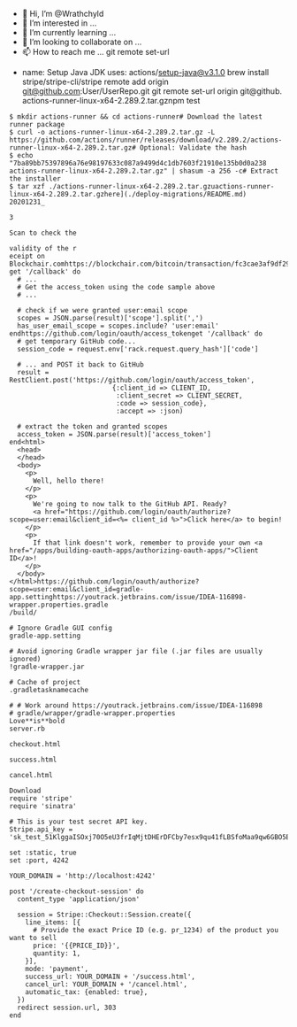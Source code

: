 - 👋 Hi, I’m @Wrathchyld
- 👀 I’m interested in ...
- 🌱 I’m currently learning ...
- 💞️ I’m looking to collaborate on ...
- 📫 How to reach me ...
git remote set-url
<!---
Wrathchyld/Wrathchyld is a ✨ special ✨ repository because its `README.md` (this file) appears on your GitHub profile.
You can click the Preview link to take a look at your changes.
--->
- name: Setup Java JDK
  uses: actions/setup-java@v3.1.0
brew install stripe/stripe-cli/stripe
remote add origin git@github.com:User/UserRepo.git
git remote set-url origin git@github.
actions-runner-linux-x64-2.289.2.tar.gznpm test
```# Create a folder
$ mkdir actions-runner && cd actions-runner# Download the latest runner package
$ curl -o actions-runner-linux-x64-2.289.2.tar.gz -L https://github.com/actions/runner/releases/download/v2.289.2/actions-runner-linux-x64-2.289.2.tar.gz# Optional: Validate the hash
$ echo "7ba89bb75397896a76e98197633c087a9499d4c1db7603f21910e135b0d0a238  actions-runner-linux-x64-2.289.2.tar.gz" | shasum -a 256 -c# Extract the installer
$ tar xzf ./actions-runner-linux-x64-2.289.2.tar.gzuactions-runner-linux-x64-2.289.2.tar.gzhere](./deploy-migrations/README.md)
20201231_

3

Scan to check the

validity of the r
eceipt on Blockchair.comhttps://blockchair.com/bitcoin/transaction/fc3cae3af9df29281f9855ea1d8fe92f7c20d2632cd41d1615a9bc5801b6c0df
get '/callback' do
  # ...
  # Get the access_token using the code sample above
  # ...

  # check if we were granted user:email scope
  scopes = JSON.parse(result)['scope'].split(',')
  has_user_email_scope = scopes.include? 'user:email'
endhttps://github.com/login/oauth/access_tokenget '/callback' do
  # get temporary GitHub code...
  session_code = request.env['rack.request.query_hash']['code']

  # ... and POST it back to GitHub
  result = RestClient.post('https://github.com/login/oauth/access_token',
                          {:client_id => CLIENT_ID,
                           :client_secret => CLIENT_SECRET,
                           :code => session_code},
                           :accept => :json)

  # extract the token and granted scopes
  access_token = JSON.parse(result)['access_token']
end<html>
  <head>
  </head>
  <body>
    <p>
      Well, hello there!
    </p>
    <p>
      We're going to now talk to the GitHub API. Ready?
      <a href="https://github.com/login/oauth/authorize?scope=user:email&client_id=<%= client_id %>">Click here</a> to begin!
    </p>
    <p>
      If that link doesn't work, remember to provide your own <a href="/apps/building-oauth-apps/authorizing-oauth-apps/">Client ID</a>!
    </p>
  </body>
</html>https://github.com/login/oauth/authorize?scope=user:email&client_id=gradle-app.settinghttps://youtrack.jetbrains.com/issue/IDEA-116898-wrapper.properties.gradle
/build/

# Ignore Gradle GUI config
gradle-app.setting

# Avoid ignoring Gradle wrapper jar file (.jar files are usually ignored)
!gradle-wrapper.jar

# Cache of project
.gradletasknamecache

# # Work around https://youtrack.jetbrains.com/issue/IDEA-116898
# gradle/wrapper/gradle-wrapper.properties
Love**is**bold
server.rb

checkout.html

success.html

cancel.html

Download
require 'stripe'
require 'sinatra'

# This is your test secret API key.
Stripe.api_key = 'sk_test_51KlggaISOxj70O5eU3frIqMjtDHErDFCby7esx9qu41fLBSfoMaa9qw6GBO5BZy5TsZWkXQBuGysXSkcmGSjtLLl00OhSvEGn8'

set :static, true
set :port, 4242

YOUR_DOMAIN = 'http://localhost:4242'

post '/create-checkout-session' do
  content_type 'application/json'

  session = Stripe::Checkout::Session.create({
    line_items: [{
      # Provide the exact Price ID (e.g. pr_1234) of the product you want to sell
      price: '{{PRICE_ID}}',
      quantity: 1,
    }],
    mode: 'payment',
    success_url: YOUR_DOMAIN + '/success.html',
    cancel_url: YOUR_DOMAIN + '/cancel.html',
    automatic_tax: {enabled: true},
  })
  redirect session.url, 303
end
